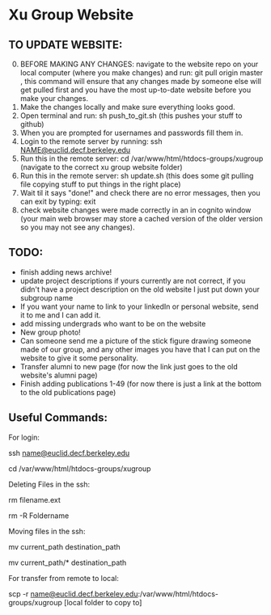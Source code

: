 # Xu Group Website

## TO UPDATE WEBSITE:
0. BEFORE MAKING ANY CHANGES: navigate to the website repo on your local computer (where you make changes) and run: git pull origin master , this command will ensure that any changes made by someone else will get pulled first and you have the most up-to-date website before you make your changes.  
1. Make the changes locally and make sure everything looks good.
2. Open terminal and run: sh push_to_git.sh (this pushes your stuff to github)
3. When you are prompted for usernames and passwords fill them in.
4. Login to the remote server by running: ssh NAME@euclid.decf.berkeley.edu
5. Run this in the remote server: cd /var/www/html/htdocs-groups/xugroup (navigate to the correct xu group website folder)
6. Run this in the remote server: sh update.sh (this does some git pulling file copying stuff to put things in the right place)
7. Wait til it says "done!" and check there are no error messages, then you can exit by typing: exit
8. check website changes were made correctly in an in cognito window (your main web browser may store a cached version of the older version so you may not see any changes).


## TODO:
- finish adding news archive!
- update project descriptions if yours currently are not correct, if you didn't have a project description on the old website I just put down your subgroup name
- If you want your name to link to your linkedIn or personal website, send it to me and I can add it.
- add missing undergrads who want to be on the website
- New group photo!
- Can someone send me a picture of the stick figure drawing someone made of our group, and any other images you have that I can put on the website to give it some personality.
- Transfer alumni to new page (for now the link just goes to the old website's alumni page)
- Finish adding publications 1-49 (for now there is just a link at the bottom to the old publications page)



## Useful Commands:

For login:

ssh name@euclid.decf.berkeley.edu

cd /var/www/html/htdocs-groups/xugroup


Deleting Files in the ssh:

rm filename.ext

rm -R Foldername


Moving files in the ssh:

mv current_path destination_path

mv current_path/* destination_path


For transfer from remote to local:

scp -r name@euclid.decf.berkeley.edu:/var/www/html/htdocs-groups/xugroup [local folder to copy to]
